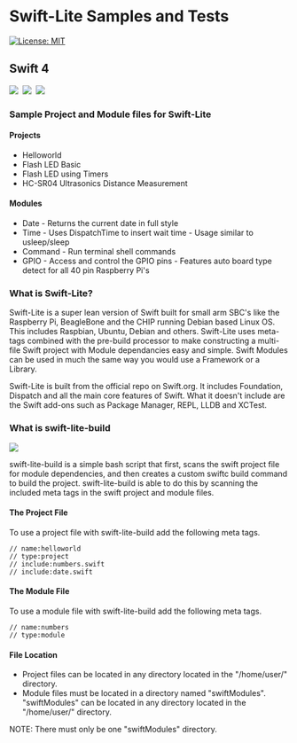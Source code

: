 # Swift-Lite Samples and Tests
<a href="https://github.com/futurejones/Swift-Lite-Samples/blob/master/LICENSE.md"><img src="http://img.shields.io/badge/license-MIT-blue.svg?style=flat" alt="License: MIT" /></a>

## Swift 4
<a href="https://swift.org"><img src="https://img.shields.io/badge/Swift%204-compatible-orange.svg" /></a>&nbsp;&nbsp;<a href="https://raspberrypi.org"><img src="https://img.shields.io/badge/Raspberry%20Pi-2%20and%203-green.svg" /></a>&nbsp;&nbsp;<a href="https://www.raspberrypi.org/downloads/raspbian/"><img src="https://img.shields.io/badge/Raspbian-Stretch-green.svg" /></a>&nbsp;&nbsp;

### Sample Project and Module files for Swift-Lite
#### Projects
* Helloworld
* Flash LED Basic
* Flash LED using Timers
* HC-SR04 Ultrasonics Distance Measurement

#### Modules
* Date - Returns the current date in full style
* Time - Uses DispatchTime to insert wait time - Usage similar to usleep/sleep
* Command - Run terminal shell commands
* GPIO - Access and control the GPIO pins - Features auto board type detect for all 40 pin Raspberry Pi's

### What is Swift-Lite?
Swift-Lite is a super lean version of Swift built for small arm SBC's like the Raspberry Pi, BeagleBone and the CHIP running Debian based Linux OS. This includes Raspbian, Ubuntu, Debian and others. Swift-Lite uses meta-tags combined with the pre-build processor to make constructing a multi-file Swift project with Module dependancies easy and simple. Swift Modules can be used in much the same way you would use a Framework or a Library.

Swift-Lite is built from the official repo on Swift.org. It includes Foundation, Dispatch and all the main core features of Swift. What it doesn't include are the Swift add-ons such as Package Manager, REPL, LLDB and XCTest.

### What is swift-lite-build
<img src="https://img.shields.io/badge/Swift%20Lite%20Build-Linux-green.svg" />

swift-lite-build is a simple bash script that first, scans the swift project file for module dependencies, and then creates a custom swiftc build command to build the project. swift-lite-build is able to do this by scanning the included meta tags in the swift project and module files.

#### The Project File
To use a project file with swift-lite-build add the following meta tags.

``` 
// name:helloworld
// type:project
// include:numbers.swift
// include:date.swift
```

#### The Module File
To use a module file with swift-lite-build add the following meta tags.

``` 
// name:numbers
// type:module
```

#### File Location
 - Project files can be located in any directory located in the "/home/user/" directory.
 - Module files must be located in a directory named "swiftModules". "swiftModules" can be located in any directory located in the "/home/user/" directory. 
 
NOTE: There must only be one "swiftModules" directory.


